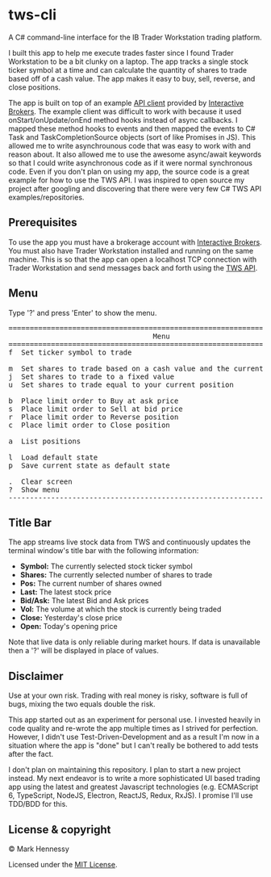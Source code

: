 # tws-cli

A C# command-line interface for the IB Trader Workstation trading platform.

I built this app to help me execute trades faster since I found Trader Workstation to be a bit clunky on a laptop. The app tracks a single stock ticker symbol at a time and can calculate the quantity of shares to trade based off of a cash value. The app makes it easy to buy, sell, reverse, and close positions.

The app is built on top of an example [API client](http://interactivebrokers.github.io) provided by [Interactive Brokers](https://www.interactivebrokers.com/en/home.php). The example client was difficult to work with because it used onStart/onUpdate/onEnd method hooks instead of async callbacks. I mapped these method hooks to events and then mapped the events to C# Task and TaskCompletionSource objects (sort of like Promises in JS). This allowed me to write asynchrounous code that was easy to work with and reason about. It also allowed me to use the awesome async/await keywords so that I could write asynchronous code as if it were normal synchronous code. Even if you don't plan on using my app, the source code is a great example for how to use the TWS API. I was inspired to open source my project after googling and discovering that there were very few C# TWS API examples/repositories.

## Prerequisites

To use the app you must have a brokerage account with [Interactive Brokers](https://www.interactivebrokers.com/en/home.php). You must also have Trader Workstation installed and running on the same machine. This is so that the app can open a localhost TCP connection with Trader Workstation and send messages back and forth using the [TWS API](http://interactivebrokers.github.io/tws-api/index.html).

## Menu

Type '?' and press 'Enter' to show the menu.
<pre>
========================================================================
                                  Menu
========================================================================
f  Set ticker symbol to trade

m  Set shares to trade based on a cash value and the current share price
j  Set shares to trade to a fixed value
u  Set shares to trade equal to your current position

b  Place limit order to Buy at ask price
s  Place limit order to Sell at bid price
r  Place limit order to Reverse position
c  Place limit order to Close position

a  List positions

l  Load default state
p  Save current state as default state

.  Clear screen
?  Show menu
------------------------------------------------------------------------
</pre>

## Title Bar

The app streams live stock data from TWS and continuously updates the terminal window's title bar with the following information:

* **Symbol:** The currently selected stock ticker symbol
* **Shares:** The currently selected number of shares to trade
* **Pos:** The current number of shares owned
* **Last:** The latest stock price
* **Bid/Ask:** The latest Bid and Ask prices
* **Vol:** The volume at which the stock is currently being traded
* **Close:** Yesterday's close price
* **Open:** Today's opening price

Note that live data is only reliable during market hours. If data is unavailable then a '?' will be displayed in place of values.

## Disclaimer

Use at your own risk. Trading with real money is risky, software is full of bugs, mixing the two equals double the risk.

This app started out as an experiment for personal use. I invested heavily in code quality and re-wrote the app multiple times as I strived for perfection. However, I didn't use Test-Driven-Development and as a result I'm now in a situation where the app is "done" but I can't really be bothered to add tests after the fact. 

I don't plan on maintaining this repository. I plan to start a new project instead. My next endeavor is to write a more sophisticated UI based trading app using the latest and greatest Javascript technologies (e.g. ECMAScript 6, TypeScript, NodeJS, Electron, ReactJS, Redux, RxJS). I promise I'll use TDD/BDD for this.

## License & copyright

© Mark Hennessy

Licensed under the [MIT License](LICENSE).
